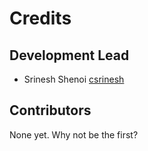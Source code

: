 # Credits

## Development Lead

- Srinesh Shenoi [csrinesh](https://github.com/csrinesh)

## Contributors

None yet. Why not be the first?